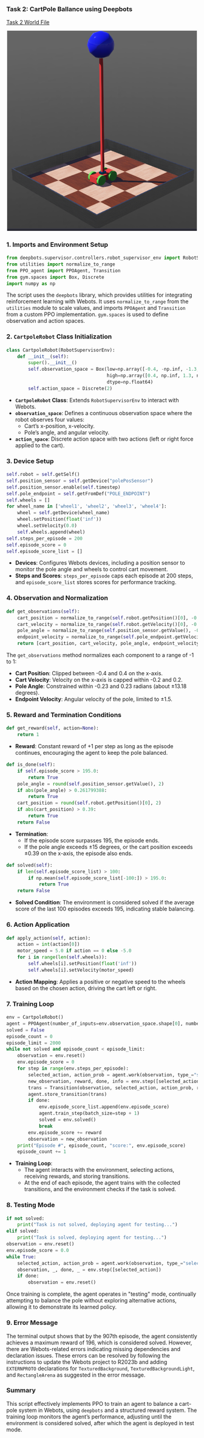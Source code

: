 ### Task 2: CartPole Ballance using Deepbots

[Task 2 World File](./worlds/CartPoleWorld.wbt)

<p align="center">
    <img src="./Task%202.png" alt="Task 2" width="500">
</p>

### 1. Imports and Environment Setup
```python
from deepbots.supervisor.controllers.robot_supervisor_env import RobotSupervisorEnv
from utilities import normalize_to_range
from PPO_agent import PPOAgent, Transition
from gym.spaces import Box, Discrete
import numpy as np
```

The script uses the `deepbots` library, which provides utilities for integrating reinforcement learning with Webots. It uses `normalize_to_range` from the `utilities` module to scale values, and imports `PPOAgent` and `Transition` from a custom PPO implementation. `gym.spaces` is used to define observation and action spaces.

### 2. `CartpoleRobot` Class Initialization
```python
class CartpoleRobot(RobotSupervisorEnv):
    def __init__(self):
        super().__init__()
        self.observation_space = Box(low=np.array([-0.4, -np.inf, -1.3, -np.inf]),
                                     high=np.array([0.4, np.inf, 1.3, np.inf]),
                                     dtype=np.float64)
        self.action_space = Discrete(2)
```

- **`CartpoleRobot` Class**: Extends `RobotSupervisorEnv` to interact with Webots.
- **`observation_space`**: Defines a continuous observation space where the robot observes four values:
    - Cart’s x-position, x-velocity.
    - Pole’s angle, and angular velocity.
- **`action_space`**: Discrete action space with two actions (left or right force applied to the cart).

### 3. Device Setup
```python
self.robot = self.getSelf()
self.position_sensor = self.getDevice("polePosSensor")
self.position_sensor.enable(self.timestep)
self.pole_endpoint = self.getFromDef("POLE_ENDPOINT")
self.wheels = []
for wheel_name in ['wheel1', 'wheel2', 'wheel3', 'wheel4']:
    wheel = self.getDevice(wheel_name)
    wheel.setPosition(float('inf'))
    wheel.setVelocity(0.0)
    self.wheels.append(wheel)
self.steps_per_episode = 200
self.episode_score = 0
self.episode_score_list = []
```

- **Devices**: Configures Webots devices, including a position sensor to monitor the pole angle and wheels to control cart movement.
- **Steps and Scores**: `steps_per_episode` caps each episode at 200 steps, and `episode_score_list` stores scores for performance tracking.

### 4. Observation and Normalization
```python
def get_observations(self):
    cart_position = normalize_to_range(self.robot.getPosition()[0], -0.4, 0.4, -1.0, 1.0)
    cart_velocity = normalize_to_range(self.robot.getVelocity()[0], -0.2, 0.2, -1.0, 1.0, clip=True)
    pole_angle = normalize_to_range(self.position_sensor.getValue(), -0.23, 0.23, -1.0, 1.0, clip=True)
    endpoint_velocity = normalize_to_range(self.pole_endpoint.getVelocity()[4], -1.5, 1.5, -1.0, 1.0, clip=True)
    return [cart_position, cart_velocity, pole_angle, endpoint_velocity]
```

The `get_observations` method normalizes each component to a range of -1 to 1:
- **Cart Position**: Clipped between -0.4 and 0.4 on the x-axis.
- **Cart Velocity**: Velocity on the x-axis is capped within -0.2 and 0.2.
- **Pole Angle**: Constrained within -0.23 and 0.23 radians (about ±13.18 degrees).
- **Endpoint Velocity**: Angular velocity of the pole, limited to ±1.5.

### 5. Reward and Termination Conditions
```python
def get_reward(self, action=None):
    return 1
```

- **Reward**: Constant reward of +1 per step as long as the episode continues, encouraging the agent to keep the pole balanced.

```python
def is_done(self):
    if self.episode_score > 195.0:
        return True
    pole_angle = round(self.position_sensor.getValue(), 2)
    if abs(pole_angle) > 0.261799388:
        return True
    cart_position = round(self.robot.getPosition()[0], 2)
    if abs(cart_position) > 0.39:
        return True
    return False
```

- **Termination**:
    - If the episode score surpasses 195, the episode ends.
    - If the pole angle exceeds ±15 degrees, or the cart position exceeds ±0.39 on the x-axis, the episode also ends.

```python
def solved(self):
    if len(self.episode_score_list) > 100:
        if np.mean(self.episode_score_list[-100:]) > 195.0:
            return True
    return False
```

- **Solved Condition**: The environment is considered solved if the average score of the last 100 episodes exceeds 195, indicating stable balancing.

### 6. Action Application
```python
def apply_action(self, action):
    action = int(action[0])
    motor_speed = 5.0 if action == 0 else -5.0
    for i in range(len(self.wheels)):
        self.wheels[i].setPosition(float('inf'))
        self.wheels[i].setVelocity(motor_speed)
```

- **Action Mapping**: Applies a positive or negative speed to the wheels based on the chosen action, driving the cart left or right.

### 7. Training Loop
```python
env = CartpoleRobot()
agent = PPOAgent(number_of_inputs=env.observation_space.shape[0], number_of_actor_outputs=env.action_space.n)
solved = False
episode_count = 0
episode_limit = 2000
while not solved and episode_count < episode_limit:
    observation = env.reset()
    env.episode_score = 0
    for step in range(env.steps_per_episode):
        selected_action, action_prob = agent.work(observation, type_="selectAction")
        new_observation, reward, done, info = env.step([selected_action])
        trans = Transition(observation, selected_action, action_prob, reward, new_observation)
        agent.store_transition(trans)
        if done:
            env.episode_score_list.append(env.episode_score)
            agent.train_step(batch_size=step + 1)
            solved = env.solved()
            break
        env.episode_score += reward
        observation = new_observation
    print("Episode #", episode_count, "score:", env.episode_score)
    episode_count += 1
```

- **Training Loop**: 
    - The agent interacts with the environment, selecting actions, receiving rewards, and storing transitions.
    - At the end of each episode, the agent trains with the collected transitions, and the environment checks if the task is solved.

### 8. Testing Mode
```python
if not solved:
    print("Task is not solved, deploying agent for testing...")
elif solved:
    print("Task is solved, deploying agent for testing...")
observation = env.reset()
env.episode_score = 0.0
while True:
    selected_action, action_prob = agent.work(observation, type_="selectActionMax")
    observation, _, done, _ = env.step([selected_action])
    if done:
        observation = env.reset()
```

Once training is complete, the agent operates in "testing" mode, continually attempting to balance the pole without exploring alternative actions, allowing it to demonstrate its learned policy.

### 9. Error Message
The terminal output shows that by the 907th episode, the agent consistently achieves a maximum reward of 196, which is considered solved. However, there are Webots-related errors indicating missing dependencies and declaration issues. These errors can be resolved by following the instructions to update the Webots project to R2023b and adding `EXTERNPROTO` declarations for `TexturedBackground`, `TexturedBackgroundLight`, and `RectangleArena` as suggested in the error message.

### Summary
This script effectively implements PPO to train an agent to balance a cart-pole system in Webots, using `deepbots` and a structured reward system. The training loop monitors the agent’s performance, adjusting until the environment is considered solved, after which the agent is deployed in test mode.

